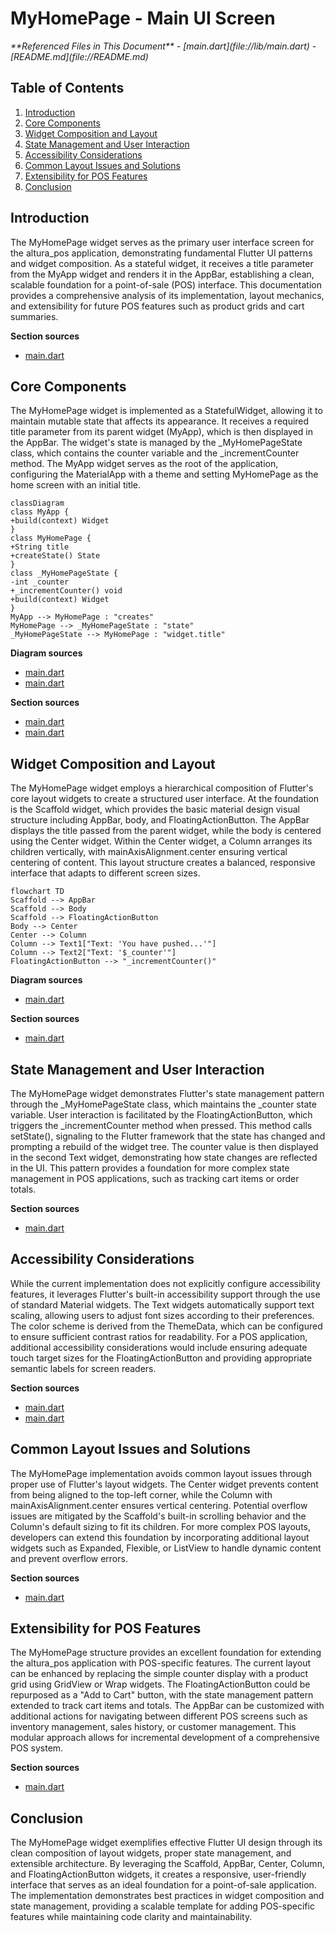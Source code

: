 # MyHomePage - Main UI Screen

<cite>
**Referenced Files in This Document**   
- [main.dart](file://lib/main.dart)
- [README.md](file://README.md)
</cite>

## Table of Contents
1. [Introduction](#introduction)
2. [Core Components](#core-components)
3. [Widget Composition and Layout](#widget-composition-and-layout)
4. [State Management and User Interaction](#state-management-and-user-interaction)
5. [Accessibility Considerations](#accessibility-considerations)
6. [Common Layout Issues and Solutions](#common-layout-issues-and-solutions)
7. [Extensibility for POS Features](#extensibility-for-pos-features)
8. [Conclusion](#conclusion)

## Introduction
The MyHomePage widget serves as the primary user interface screen for the altura_pos application, demonstrating fundamental Flutter UI patterns and widget composition. As a stateful widget, it receives a title parameter from the MyApp widget and renders it in the AppBar, establishing a clean, scalable foundation for a point-of-sale (POS) interface. This documentation provides a comprehensive analysis of its implementation, layout mechanics, and extensibility for future POS features such as product grids and cart summaries.

**Section sources**
- [main.dart](file://lib/main.dart#L31-L70)

## Core Components
The MyHomePage widget is implemented as a StatefulWidget, allowing it to maintain mutable state that affects its appearance. It receives a required title parameter from its parent widget (MyApp), which is then displayed in the AppBar. The widget's state is managed by the _MyHomePageState class, which contains the counter variable and the _incrementCounter method. The MyApp widget serves as the root of the application, configuring the MaterialApp with a theme and setting MyHomePage as the home screen with an initial title.

```mermaid
classDiagram
class MyApp {
+build(context) Widget
}
class MyHomePage {
+String title
+createState() State
}
class _MyHomePageState {
-int _counter
+_incrementCounter() void
+build(context) Widget
}
MyApp --> MyHomePage : "creates"
MyHomePage --> _MyHomePageState : "state"
_MyHomePageState --> MyHomePage : "widget.title"
```

**Diagram sources**
- [main.dart](file://lib/main.dart#L15-L31)
- [main.dart](file://lib/main.dart#L31-L70)

**Section sources**
- [main.dart](file://lib/main.dart#L15-L31)
- [main.dart](file://lib/main.dart#L31-L70)

## Widget Composition and Layout
The MyHomePage widget employs a hierarchical composition of Flutter's core layout widgets to create a structured user interface. At the foundation is the Scaffold widget, which provides the basic material design visual structure including AppBar, body, and FloatingActionButton. The AppBar displays the title passed from the parent widget, while the body is centered using the Center widget. Within the Center widget, a Column arranges its children vertically, with mainAxisAlignment.center ensuring vertical centering of content. This layout structure creates a balanced, responsive interface that adapts to different screen sizes.

```mermaid
flowchart TD
Scaffold --> AppBar
Scaffold --> Body
Scaffold --> FloatingActionButton
Body --> Center
Center --> Column
Column --> Text1["Text: 'You have pushed...'"]
Column --> Text2["Text: '$_counter'"]
FloatingActionButton --> "_incrementCounter()"
```

**Diagram sources**
- [main.dart](file://lib/main.dart#L70-L121)

**Section sources**
- [main.dart](file://lib/main.dart#L70-L94)

## State Management and User Interaction
The MyHomePage widget demonstrates Flutter's state management pattern through the _MyHomePageState class, which maintains the _counter state variable. User interaction is facilitated by the FloatingActionButton, which triggers the _incrementCounter method when pressed. This method calls setState(), signaling to the Flutter framework that the state has changed and prompting a rebuild of the widget tree. The counter value is then displayed in the second Text widget, demonstrating how state changes are reflected in the UI. This pattern provides a foundation for more complex state management in POS applications, such as tracking cart items or order totals.

**Section sources**
- [main.dart](file://lib/main.dart#L75-L85)

## Accessibility Considerations
While the current implementation does not explicitly configure accessibility features, it leverages Flutter's built-in accessibility support through the use of standard Material widgets. The Text widgets automatically support text scaling, allowing users to adjust font sizes according to their preferences. The color scheme is derived from the ThemeData, which can be configured to ensure sufficient contrast ratios for readability. For a POS application, additional accessibility considerations would include ensuring adequate touch target sizes for the FloatingActionButton and providing appropriate semantic labels for screen readers.

**Section sources**
- [main.dart](file://lib/main.dart#L15-L31)
- [main.dart](file://lib/main.dart#L70-L121)

## Common Layout Issues and Solutions
The MyHomePage implementation avoids common layout issues through proper use of Flutter's layout widgets. The Center widget prevents content from being aligned to the top-left corner, while the Column with mainAxisAlignment.center ensures vertical centering. Potential overflow issues are mitigated by the Scaffold's built-in scrolling behavior and the Column's default sizing to fit its children. For more complex POS layouts, developers can extend this foundation by incorporating additional layout widgets such as Expanded, Flexible, or ListView to handle dynamic content and prevent overflow errors.

**Section sources**
- [main.dart](file://lib/main.dart#L94-L105)

## Extensibility for POS Features
The MyHomePage structure provides an excellent foundation for extending the altura_pos application with POS-specific features. The current layout can be enhanced by replacing the simple counter display with a product grid using GridView or Wrap widgets. The FloatingActionButton could be repurposed as a "Add to Cart" button, with the state management pattern extended to track cart items and totals. The AppBar can be customized with additional actions for navigating between different POS screens such as inventory management, sales history, or customer management. This modular approach allows for incremental development of a comprehensive POS system.

**Section sources**
- [main.dart](file://lib/main.dart#L31-L121)

## Conclusion
The MyHomePage widget exemplifies effective Flutter UI design through its clean composition of layout widgets, proper state management, and extensible architecture. By leveraging the Scaffold, AppBar, Center, Column, and FloatingActionButton widgets, it creates a responsive, user-friendly interface that serves as an ideal foundation for a point-of-sale application. The implementation demonstrates best practices in widget composition and state management, providing a scalable template for adding POS-specific features while maintaining code clarity and maintainability.
